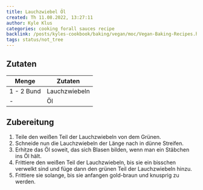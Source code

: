 ```yaml
---
title: Lauchzwiebel Öl
created: Th 11.08.2022, 13:27:11
author: Kyle Klus
categories: cooking forall sauces recipe
backlink: /posts/kyles-cookbook/baking/vegan/moc/Vegan-Baking-Recipes.html
tags: status/not_tree
---
```


## Zutaten

| Menge  | Zutaten                         |
| ------ | ------------------------------- |
| 1 - 2 Bund  | Lauchzwiebeln                            |
| - | Öl |

## Zubereitung

1. Teile den weißen Teil der Lauchzwiebeln von dem Grünen.
2. Schneide nun die Lauchzwiebeln der Länge nach in dünne Streifen.
3. Erhitze das Öl soweit, das sich Blasen bilden, wenn man ein Stäbchen ins Öl hält.
4. Frittiere den weißen Teil der Lauchzwiebeln, bis sie ein bisschen verwelkt sind und füge dann den grünen Teil der Lauchzwiebeln hinzu.
5. Frittiere sie solange, bis sie anfangen gold-braun und knusprig zu werden.
